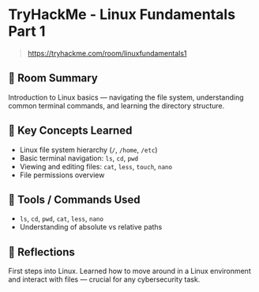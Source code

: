 # TryHackMe - Linux Fundamentals Part 1

> https://tryhackme.com/room/linuxfundamentals1

## 📘 Room Summary
Introduction to Linux basics — navigating the file system, understanding common terminal commands, and learning the directory structure.

## 🧠 Key Concepts Learned
- Linux file system hierarchy (`/`, `/home`, `/etc`)
- Basic terminal navigation: `ls`, `cd`, `pwd`
- Viewing and editing files: `cat`, `less`, `touch`, `nano`
- File permissions overview

## 🔧 Tools / Commands Used
- `ls`, `cd`, `pwd`, `cat`, `less`, `nano`
- Understanding of absolute vs relative paths

## 💬 Reflections
First steps into Linux. Learned how to move around in a Linux environment and interact with files — crucial for any cybersecurity task.


